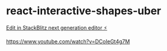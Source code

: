 # react-interactive-shapes-uber

[Edit in StackBlitz next generation editor ⚡️](https://stackblitz.com/~/github.com/hussainsaify17/react-interactive-shapes-uber)

https://www.youtube.com/watch?v=DCoIeGt4g7M